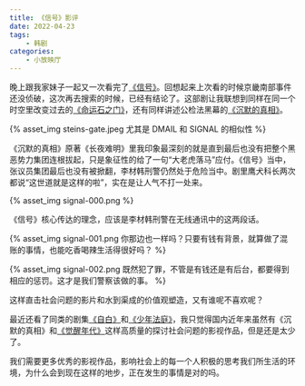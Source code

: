 ```yaml
---
title: 《信号》影评
date: 2022-04-23
tags:
    - 韩剧
categories:
    - 小放映厅
---
```


晚上跟我家妹子一起又一次看完了[《信号》](https://movie.douban.com/subject/26310143/)。回想起来上次看的时候京畿南部事件还没侦破，这次再去搜索的时候，已经有结论了。这部剧让我联想到同样在同一个时空里改变过去的[《命运石之门》](https://movie.douban.com/subject/4925398/)，还有同样讲述公检法黑幕的[《沉默的真相》](https://movie.douban.com/subject/33447642/)。

<!-- more -->

{% asset_img steins-gate.jpeg 尤其是 DMAIL 和 SIGNAL 的相似性 %}

《沉默的真相》原著《长夜难明》里我印象最深刻的就是直到最后也没有把整个黑恶势力集团连根拔起，只是象征性的给了一句“大老虎落马”应付。《信号》当中，张议员集团最后也没有被掀翻，李材韩刑警仍然处于危险当中。剧里鹰犬科长两次都说“这世道就是这样的啦”，实在是让人气不打一处来。

{% asset_img signal-000.png %}

《信号》核心传达的理念，应该是李材韩刑警在无线通讯中的这两段话。

{% asset_img signal-001.png 你那边也一样吗？只要有钱有背景，就算做了混账的事情，也能吃香喝辣生活得很好吗？ %}

{% asset_img signal-002.png 既然犯了罪，不管是有钱还是有后台，都要得到相应的惩罚。这才是我们警察该做的事。 %}

这样直击社会问题的影片和水到渠成的价值观塑造，又有谁呢不喜欢呢？

最近还看了同类的剧集[《自白》](https://movie.douban.com/subject/30425928/)和[《少年法庭》](https://movie.douban.com/subject/35248792/)，我只觉得国内近年来虽然有《沉默的真相》和[《觉醒年代》](https://movie.douban.com/subject/30228394/)这样高质量的探讨社会问题的影视作品，但是还是太少了。

我们需要更多优秀的影视作品，影响社会上的每一个人积极的思考我们所生活的环境，为什么会到现在这样的地步，正在发生的事情是对的吗。
